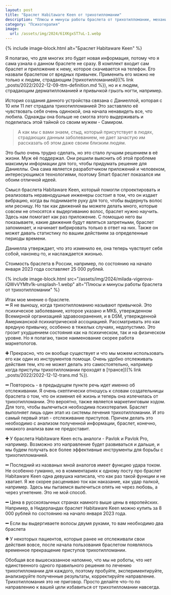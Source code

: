 ```yaml
---
layout: post
title: "Браслет Habitaware Keen от трихотилломании"
description: "Плюсы и минусы работы браслета от трихотилломании, механизм работы"
category: "Психотерапия"
image:
  url: /assets/img/2024/61XKgxST7uL-1.webp
---
```


{% include image-block.html
alt="Браслет Habitaware Keen"
%}

Я полагаю, что для многих это будет новая информация, потому что я сама узнала о данном браслете не сразу.
В комплект входит сам браслет и приложение к нему, которое скачивается на телефон.
Его назвали браслетом от вредных привычек. Применить его можно не только к людям, страдающим 
[трихотилломанией]({% link _posts/2022/2022-12-09-ttm-definition.md  %}), 
но и к людям, страдающим дерматилломанией и привычкой грызть ногти, например.

История создания данного устройства связана с Даниеллой, которая с 10 или 11 лет страдала трихотилломанией
Это заставляло её чувствовать себя очень одинокой, она начала ненавидеть все, что любила.
Однажды она больше не смогла этого выдерживать и поделилась этой тайной со своим мужем - Самиром.

>А как мы с вами знаем, стыд, который присутствует в людях, страдающих данным заболеванием, 
> не дает зачастую им рассказать об этом даже своим близким людям.

Это было очень трудно сделать, но это стало лучшим решением в её жизни. Муж её поддержал.
Они решили выяснить об этой проблеме максимум информации для того, чтобы придумать решение для Даниеллы.
Она сама является разработчиком приложений и человеком, интересующимся технологиями, поэтому Smart браслет 
показался им обоим отличной идеей.

Смысл браслета Habitaware Keen, который помогли спроектировать и реализовать неравнодушные инженеры состоит в том, 
что он издает вибрацию, когда вы поднимаете руку для того, чтобы выдернуть волос или ресницу.
Но так как движений вы можете делать много, которые совсем не относятся к выдергиванию волос, браслет нужно научить. 
Здесь нам помогает как раз приложение. С помощью него вы показываете, какие движения будут являться запретными, 
браслет запоминает, и начинает вибрировать только в ответ на них.
Также он может давать статистику по вашим действиям за определенные периоды времени.

Даниелла утверждает, что это изменило ее, она теперь чувствует себя собой, наконец-то, и наслаждается жизнью.

Стоимость браслета в России, например, по состоянию на начало января 2023 года составляет 25 000 рублей.

{% include image-block.html
src="/assets/img/2024/milada-vigerova-iQWvVYMtv1k-unsplash-1.webp"
alt="Плюсы и минусы работы браслета от трихотилломании"
%}

Итак мое мнение о браслете.  
**➖** Я не выношу, когда трихотилломанию называют привычкой. Это психическое заболевание, которое указано и МКБ, 
утвержденном Всемирной организацией здравоохранения, и в DSM, утвержденной Американской психиатрической ассоциацией. 
Рассматривать это как вредную привычку, особенно в тяжелых случаях, недопустимо. Это грозит ухудшением состояния как 
на психическом, так и на физическом уровне. Но я полагаю, такое наименование скорее работа маркетологов.

**➕** Прекрасно, что он вообще существует и что мы можем использовать его как один из инструментов помощи. 
Очень удобно отслеживать действия тем, кто не может делать это самостоятельно, например когда приступы 
трихотилломании проходят в [трансе]({% link _posts/2022/2022-12-12-trans.md  %}).   

**➖** Повторюсь - в предыдущем пункте речь идет именно об отслеживании. Я очень скептически отношусь к словам 
создательницы браслета о том, что он изменил её жизнь и теперь она излечилась от трихотилломании. Это вероятно, 
также является маркетинговым ходом. Для того, чтобы вылечиться необходима психотерапия. Браслет выполняет лишь 
один этап из системы лечения трихотилломании. И это самый первый этап - отслеживание приступов. Причем делать это 
необходимо с анализом полученной информации, браслет, конечно, никакого анализа вам не предоставит.

**➕** У браслета Habitaware Keen есть аналоги - Pavlok и Pavlok Pro, например. Возможно это направление будет 
развиваться и дальше, и мы будем получать все более эффективные инструменты для борьбы с трихотилломанией.

**➖** Последний из названых мной аналогов имеет функцию удара током. Не особенно гуманно, но в комментариях к 
одному посту про браслет Habitaware Keen одна девушка написала, что как раз такой функции и не хватает. Я же скорее 
расцениваю ток как наказание, как удар палкой, например. Здесь мы пытаемся вылечиться опять не через любовь, а через 
угнетение. Это не мой способ.

**➖** Цена в русскоязычных странах намного выше цены в европейских. Например, в Нидерландах браслет Habitaware Keen можно 
купить за 8 000 рублей по состоянию на начало января 2023 года.

**➖** Если вы выдергиваете волосы двумя руками, то вам необходимо два браслета

**➕** У некоторых пациентов, которые ранее не отслеживали свои действия вовсе, после начала пользования браслетом появлялось 
временное прекращение приступов трихотилломании.


Обобщая все вышесказанное напомню, что мы не роботы, что нет единственного одного правильного решения 
по лечению трихотилломании для каждого, поэтому пробуйте, экспериментируйте, анализируйте полученные 
результаты, корректируйте направление. Трихотилломания это не приговор. Просто делайте что-то по направлению 
к вашей цели избавиться от трихотилломании навсегда.